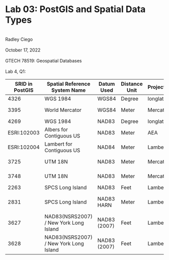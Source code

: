 # Lab 03: PostGIS and Spatial Data Types
<br> Radley Ciego </br>
<br> October 17, 2022 </br>
<br> GTECH 78519: Geospatial Databases </br>
<br> Lab 4, Q1: </br>

| SRID in PostGIS | Spatial Reference System Name | Datum Used | Distance Unit | Projection | Applicable Regions/Areas |
| --------------- | ----------------------------- | ---------- | ------------- | ---------- | ------------------------ |
| 4326            | WGS 1984                      | WGS84      | Degree        | longlat    | World                    |
| 3395            | World Mercator                | WGS84      | Meter         | Mercator   | World - 80ºS & 84ºN      |
| 4269            | WGS 1984                      | NAD83      | Degree        | longlat    | North America            |
| ESRI:102003     | Albers for Contiguous US      | NAD83      | Meter         | AEA        | USA - CONUS - Onshore    |
| ESRI:102004     | Lambert for Contiguous US     | NAD84      | Meter         | Lambert    | USA - CONUS - Onshore    |
| 3725            | UTM 18N                       | NAD83      | Meter         | Mercator   | USA - 78ºW & 72ºW        |
| 3748            | UTM 18N                       | NAD83      | Meter         | Mercator   | USA - 78ºW & 72ºW        |
| 2263            | SPCS Long Island              | NAD83      | Feet          | Lambert    | New York                 |
| 2831            | SPCS Long Island              | NAD83 HARN | Meter         | Lambert    | New York/Long Island     |
| 3627            | NAD83(NSRS2007) / New York Long Island | NAD83 (2007) | Feet  | Lambert | New York/Long Island     |
| 3628            | NAD83(NSRS2007) / New York Long Island | NAD83 (2007) | Feet | Lambert  | New York/Long Island     |